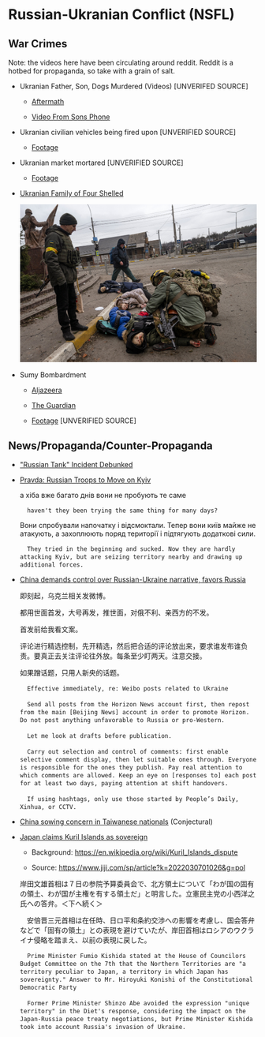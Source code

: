 # Russian-Ukranian Conflict (NSFL)

## War Crimes

Note: the videos here have been circulating around reddit. Reddit is a hotbed for propaganda, so take with a grain of salt.

- Ukranian Father, Son, Dogs Murdered (Videos) [UNVERIFED SOURCE]

    - [Aftermath](ukranian-family-murdered-1-1.mp4)

    - [Video From Sons Phone](ukranian-family-murdered-1-1.mp4)

- Ukranian civilian vehicles being fired upon [UNVERIFIED SOURCE]

    - [Footage](ukranian-family-murdered-2.mp4)

- Ukranian market mortared [UNVERIFIED SOURCE]

    - [Footage](ukrainian-market-mortared.mp4)

- [Ukranian Family of Four Shelled](http://web.archive.org/web/20220307005817/https://www.nytimes.com/2022/03/06/world/europe/ukrainian-family-killed-war.html)

    ![Ukranian Family of Four Shelled](ukrainian-family-murdered-3.jpg)

- Sumy Bombardment

    - [Aljazeera](https://www.aljazeera.com/news/2022/3/5/foreign-students-trapped-sumy-ukraine-russia-war)

    - [The Guardian](https://www.theguardian.com/world/2022/mar/08/sumy-international-students-in-ukrainian-city-tell-of-desperation)

    - [Footage](sumy-bombardment.mp4) [UNVERIFIED SOURCE]

## News/Propaganda/Counter-Propaganda

- ["Russian Tank" Incident Debunked](https://observers.france24.com/en/europe/20220301-video-debunked-russian-tank-crush-civilian-car-kyiv)

- [Pravda: Russian Troops to Move on Kyiv](https://www.pravda.com.ua/eng/news/2022/03/6/7328917/)

    а хіба вже багато днів вони не пробують те саме

        haven't they been trying the same thing for many days?

    Вони спробували напочатку і відсмоктали. Тепер вони київ майже не атакують, а захоплюють поряд території і підтягують додаткові сили.

        They tried in the beginning and sucked. Now they are hardly attacking Kyiv, but are seizing territory nearby and drawing up additional forces.

- [China demands control over Russian-Ukraine narrative, favors Russia](https://chinadigitaltimes.net/2022/02/minitrue-keep-weibo-posts-on-ukraine-favorable-to-russia-control-comments/)

    即刻起，乌克兰相关发微博。

    都用世面首发，大号再发，推世面，对俄不利、亲西方的不发。

    首发前给我看文案。

    评论进行精选控制，先开精选，然后把合适的评论放出来，要求谁发布谁负责。要真正去关注评论往外放。每条至少盯两天。注意交接。

    如果蹭话题，只用人新央的话题。

        Effective immediately, re: Weibo posts related to Ukraine

        Send all posts from the Horizon News account first, then repost from the main [Beijing News] account in order to promote Horizon. Do not post anything unfavorable to Russia or pro-Western.

        Let me look at drafts before publication.

        Carry out selection and control of comments: first enable selective comment display, then let suitable ones through. Everyone is responsible for the ones they publish. Pay real attention to which comments are allowed. Keep an eye on [responses to] each post for at least two days, paying attention at shift handovers.

        If using hashtags, only use those started by People’s Daily, Xinhua, or CCTV.

- [China sowing concern in Taiwanese nationals](https://www.axios.com/beijings-ukraine-censorship-35a02a04-91b2-4efb-8a91-a9d111a2a3a0.html#) (Conjectural)

- [Japan claims Kuril Islands as sovereign](https://www.republicworld.com/world-news/rest-of-the-world-news/japan-says-kuril-islands-primordially-japanese-russias-occupation-against-intl-order-articleshow.html)

    - Background: https://en.wikipedia.org/wiki/Kuril_Islands_dispute

    - Source: https://www.jiji.com/sp/article?k=2022030701026&g=pol

    岸田文雄首相は７日の参院予算委員会で、北方領土について「わが国の固有の領土、わが国が主権を有する領土だ」と明言した。立憲民主党の小西洋之氏への答弁。＜下へ続く＞

    　安倍晋三元首相は在任時、日ロ平和条約交渉への影響を考慮し、国会答弁などで「固有の領土」との表現を避けていたが、岸田首相はロシアのウクライナ侵略を踏まえ、以前の表現に戻した。 

        Prime Minister Fumio Kishida stated at the House of Councilors Budget Committee on the 7th that the Northern Territories are "a territory peculiar to Japan, a territory in which Japan has sovereignty." Answer to Mr. Hiroyuki Konishi of the Constitutional Democratic Party

        Former Prime Minister Shinzo Abe avoided the expression "unique territory" in the Diet's response, considering the impact on the Japan-Russia peace treaty negotiations, but Prime Minister Kishida took into account Russia's invasion of Ukraine.
